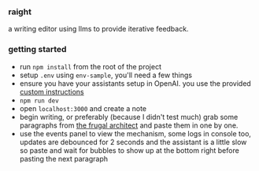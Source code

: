 ### raight

a writing editor using llms to provide iterative feedback.

### getting started

- run `npm install` from the root of the project
- setup `.env` using `env-sample`, you'll need a few things
- ensure you have your assistants setup in OpenAI. you use the provided [custom instructions](./assistant-custom-instructions/jorja.json)
- `npm run dev`
- open `localhost:3000` and create a note
- begin writing, or preferably (because I didn't test much) grab some paragraphs from [the frugal architect](https://thefrugalarchitect.com/laws/make-cost-a-non-functional-requirement.html) and paste them in one by one.
- use the events panel to view the mechanism, some logs in console too, updates are debounced for 2 seconds and the assistant is a little slow so paste and wait for bubbles to show up at the bottom right before pasting the next paragraph
